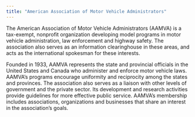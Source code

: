 ```yaml
---
title: "American Association of Motor Vehicle Administrators"
---
```


The American Association of Motor Vehicle Administrators (AAMVA) is a tax-exempt, nonprofit organization developing model programs in motor vehicle administration, law enforcement and highway safety. The association also serves as an information clearinghouse in these areas, and acts as the international spokesman for these interests.

Founded in 1933, AAMVA represents the state and provincial officials in the United States and Canada who administer and enforce motor vehicle laws. AAMVA’s programs encourage uniformity and reciprocity among the states and provinces. The association also serves as a liaison with other levels of government and the private sector. Its development and research activities provide guidelines for more effective public service. AAMVA’s membership includes associations, organizations and businesses that share an interest in the association’s goals.

